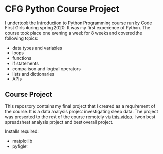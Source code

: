 # CFG Python Course Project

I undertook the Introduction to Python Programming course run by Code First Girls during spring 2020. It was my first experience of Python. The course took place one evening a week for 8 weeks and covered the following topics:

* data types and variables  
* loops  
* functions  
* if statements 
* comparison and logical operators
* lists and dictionaries
* APIs

## Course Project
This repository contains my final project that I created as a requirement of the course. It is a data analysis project investigating sleep data. The project was presented to the rest of the course remotely via [this video](https://youtu.be/xtfNSMlx9Xg). I won best spreadsheet analysis project and best overall project.

Installs required: 
* matplotlib  
* pyfiglet
